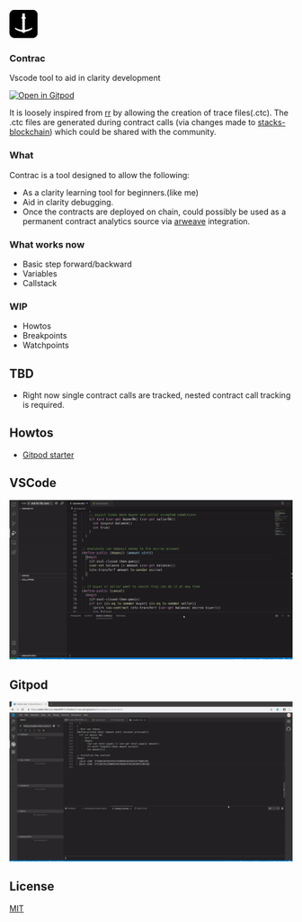 
<span><img width="50px" height="50px" src="./contrac_logo.svg"><h3>Contrac</h3></span>

Vscode tool to aid in clarity development

[![Open in Gitpod](https://gitpod.io/button/open-in-gitpod.svg)](https://gitpod.io/#snapshot/da3d6b16-ffc2-420c-8746-24015cc802e3)

It is loosely inspired from [rr](https://github.com/mozilla/rr) by allowing the creation of trace files(.ctc).
The .ctc files are generated during contract calls (via changes made to [stacks-blockchain](https://github.com/koder-abc123/stacks-blockchain/commits/contrac_support)) which could be shared with the community.

### What
Contrac is a tool designed to allow the following:
- As a clarity learning tool for beginners.(like me)
- Aid in clarity debugging.
- Once the contracts are deployed on chain, could possibly be used as a permanent contract analytics source via [arweave](https://github.com/ArweaveTeam/arweave) integration.


### What works now
- Basic step forward/backward
- Variables
- Callstack

### WIP
- Howtos
- Breakpoints
- Watchpoints

## TBD
- Right now single contract calls are tracked, nested contract call tracking is required.

## Howtos
- [Gitpod starter](./howtos/gitpod_starter.md)

## VSCode
![](contrac.gif)

## Gitpod
![](koder-contrac-demo.gif)

## License
[MIT](https://choosealicense.com/licenses/mit/)